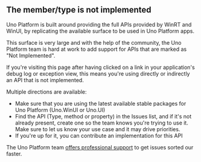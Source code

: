 ## The member/type is not implemented

Uno Platform is built around providing the full APIs provided by WinRT and WinUI, by replicating the available surface to be used in Uno Platform apps.

This surface is very large and with the help of the community, the Uno Platform team is hard at work to add support for APIs that are marked as "Not Implemented".

If you're visiting this page after having clicked on a link in your application's debug log or exception view, this means you're using directly or indirectly an API that is not implemented.

Multiple directions are available:
- Make sure that you are using the latest available stable packages for Uno Platform (Uno.WinUI or Uno.UI)
- Find the API (Type, method or property) in the Issues list, and if it's not already present, create one so the team knows you're trying to use it. Make sure to let us know your use case and it may drive priorities.
- If you're up for it, you can contribute an implementation for this API

The Uno Platform team [offers professional support](https://platform.uno/support/) to get issues sorted our faster.
